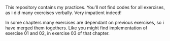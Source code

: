 This repository contains my practices. You'll not find codes for all exercises, as i did many exercises verbally.
Very impatient indeed!

In some chapters many exercises are dependant on previous exercises, so i have merged them togethers. Like you might find implementation of exercise 01 and 02, in exercise 03 of that chapter.
